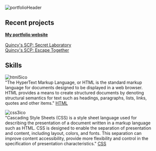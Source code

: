 ![portfolioHeader](https://user-images.githubusercontent.com/49836430/131455622-ad714181-a05c-4cfe-a039-65d5230c5faf.PNG)

## Recent projects
**[My portfolio website](https://zirix.ga/)** <br><br>
[Quincy's SCP: Secret Laboratory](https://quincyscp.gq/) <br>
[Quincy's SCP: Escape Together](https://quincyet.ga/)
## Skills
![html5ico](https://user-images.githubusercontent.com/49836430/131457540-f9d7cac7-539a-4259-aba6-dcd2426b3f02.png) <br>
"The HyperText Markup Language, or HTML is the standard markup language for documents designed to be displayed in a web browser. <br>
HTML provides a means to create structured documents by denoting structural semantics for text such as headings, paragraphs, lists, links, quotes and other items." [HTML](https://en.wikipedia.org/wiki/HTML)

![css3ico](https://user-images.githubusercontent.com/49836430/131458361-8a9af829-2735-4609-9679-9fec31deb853.png) <br>
"Cascading Style Sheets (CSS) is a style sheet language used for describing the presentation of a document written in a markup language such as HTML. CSS is designed to enable the separation of presentation and content, including layout, colors, and fonts. This separation can improve content accessibility, provide more flexibility and control in the specification of presentation characteristics." [CSS](https://en.wikipedia.org/wiki/CSS)

